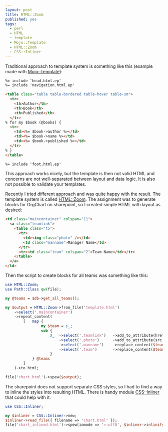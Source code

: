 ```yaml
---
layout: post
title: HTML::Zoom
published: yes
tags:
  - perl
  - HTML
  - template
  - Mojo::Template
  - HTML::Zoom
  - CSS::Inliner
---
```

Traditional approach to template system is something like this (example made with [Mojo::Template][1]):

```html
%= include 'head.html.ep'
%= include 'navigation.html.ep'

<table class="table table-bordered table-hover table-sm">
  <tr>
    <th>Author</th>
    <th>Book</th>
    <th>Published</th>
  </tr>
% for my $book (@books) {
  <tr>
    <td><%= $book->author %></td>
    <td><%= $book->name %></td>
    <td><%= $book->published %></td>
  </tr>
% }
</table>

%= include 'foot.html.ep'
```

This approach works nicely, but the template is then not valid HTML and concerns are not well-separated between layout and data logic. It is also not possible to validate your templates.

Recently I tried different approach and was quite happy with the result. The template system is called [HTML::Zoom][2]. The assignment was to generate blocks for OrgChart on sharepoint, so I created simple HTML with layout as desired:

```html
<td class="maincontainer" colspan="11">
  <a class="teamlink">
    <table class="t5">
      <tr>
        <td><img class="photo" /></td>
        <td class="manname">Manager Name</td>
      </tr>
      <tr><td class="team" colspan="2">Team Name</td></tr>
    </table>
  </a>
</td>
```

Then the script to create blocks for all teams was something like this:

```perl
use HTML::Zoom;
use Path::Class qw(file);

my @teams = $db->get_all_teams();

my $output = HTML::Zoom->from_file('template.html')
    ->select('.maincontainer')
    ->repeat_content(
        [   map {
                my $team = $_;
                sub {
                    $_  ->select('.teamlink')   ->add_to_attribute(href => $team->link)
                        ->select('.photo')      ->add_to_attribute(src => $team->manager_photo_link)
                        ->select('.manname')    ->replace_content($team->manager->name)
                        ->select('.team')       ->replace_content($team->name);
                    }
            } @teams
        ]
    )->to_html;

file('chart.html')->spew($output);
```

The sharepoint does not support separate CSS styles, so I had to find a way to inline the styles into resulting HTML. There is handy module [CSS::Inliner][3] that could help with it.

```perl
use CSS::Inliner;

my $inliner = CSS::Inliner->new;
$inliner->read_file({ filename => 'chart.html' });
file('chart_inlined.html')->spew(iomode => '>:utf8', $inliner->inlinify());
```

[1]: https://docs.mojolicious.org/Mojo/Template
[2]: https://metacpan.org/pod/HTML::Zoom
[3]: https://metacpan.org/pod/CSS::Inliner
